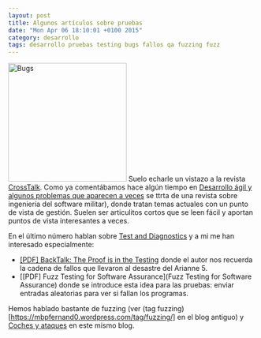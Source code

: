 ```yaml
---
layout: post
title: Algunos artículos sobre pruebas
date: "Mon Apr 06 18:10:01 +0100 2015"
category: desarrollo
tags: desarrollo pruebas testing bugs fallos qa fuzzing fuzz 
---
```




<a href="https://500px.com/photo/88192909/halloween-by-fernando-tricas" title="Bicho"><img src="https://drscdn.500px.org/photo/88192909/w%3D280_h%3D280/4663a126fffe409b75d5cf13bde207b3?v=5" width="240"  alt="Bugs"></a> 
Suelo echarle un vistazo a la revista [CrossTalk](http://www.crosstalkonline.org/). Como ya comentábamos hace algún tiempo en [Desarrollo ágil y algunos problemas que aparecen a veces](https://mbpfernand0.wordpress.com/2013/08/28/697/) se ttrta de una  revista sobre ingeniería del software militar), donde tratan temas actuales con un punto de vista de gestión. 
Suelen ser articulitos cortos que se leen fácil y aportan puntos de vista interesantes a veces.

En el último número hablan sobre [Test and Diagnostics](http://www.crosstalkonline.org/issues/marapril-2015.html) y a mi me han interesado especialmente:

* [[PDF] BackTalk: The Proof is in the Testing](http://www.crosstalkonline.org/storage/issue-archives/2015/201503/201503-Cook.pdf) donde el autor nos recuerda la cadena de fallos que llevaron al desastre del Arianne 5.
* [[PDF] Fuzz Testing for Software Assurance](Fuzz Testing for Software Assurance) donde se introduce esta idea para las pruebas: enviar entradas aleatorias para ver si fallan los programas.

Hemos hablado bastante de fuzzing (ver (tag fuzzing)[https://mbpfernand0.wordpress.com/tag/fuzzing/] en el blog antiguo) y [Coches y ataques](http://fernand0.github.io/Coches-Y-Ataques/) en este mismo blog.

